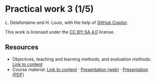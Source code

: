 # Practical work 3 (1/5)

L. Delafontaine and H. Louis, with the help of
[GitHub Copilot](https://github.com/features/copilot).

This work is licensed under the [CC BY-SA 4.0][license] license.

## Resources

- Objectives, teaching and learning methods, and evaluation methods:
  [Link to content](<../12.02-practical-work-3-(1-of-5)/>)
- Course material:
  [Link to content](<../12.02-practical-work-3-(1-of-5)/01-course-material/README.md>)
  ·
  [Presentation (web)](<https://heig-vd-dai-course.github.io/heig-vd-dai-course/12.02-practical-work-3-(1-of-5)/01-course-material/index.html>)
  ·
  [Presentation (PDF)](<https://heig-vd-dai-course.github.io/heig-vd-dai-course/12.02-practical-work-3-(1-of-5)/01-course-material/12.02-practical-work-3-(1-of-5)-presentation.pdf>)

[license]:
	https://github.com/heig-vd-dai-course/heig-vd-dai-course/blob/main/LICENSE.md
